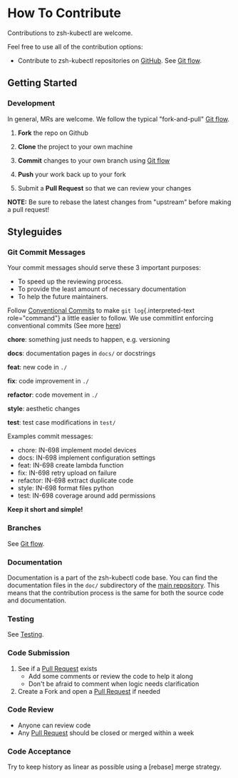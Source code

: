 <!-- Space: Projects -->
<!-- Parent: ZshKubeCtl -->
<!-- Title: Contributing ZshKubeCtl -->
<!-- Label: ZshKubeCtl -->
<!-- Label: Project -->
<!-- Label: Contributing -->
<!-- Include: disclaimer.md -->
<!-- Include: ac:toc -->

# How To Contribute

Contributions to zsh-kubectl are welcome.

Feel free to use all of the contribution options:

- Contribute to zsh-kubectl repositories on [GitHub](https://github.com/hadenlabs/zsh-kubectl). See [Git flow](./contribute/github-flow.md).

## Getting Started

### Development

In general, MRs are welcome. We follow the typical "fork-and-pull" [Git flow](./contribute/github-flow.md).

1. **Fork** the repo on Github
2. **Clone** the project to your own machine
3. **Commit** changes to your own branch using [Git flow](./contribute/github-flow.md)
4. **Push** your work back up to your fork

5. Submit a **Pull Request** so that we can review your changes

**NOTE:** Be sure to rebase the latest changes from "upstream" before making a pull request!

## Styleguides

### Git Commit Messages

Your commit messages should serve these 3 important purposes:

- To speed up the reviewing process.
- To provide the least amount of necessary documentation
- To help the future maintainers.

Follow [Conventional Commits](https://www.conventionalcommits.org/en/v1.0.0) to make `git log`{.interpreted-text role="command"} a little easier to follow. We use commitlint enforcing conventional commits (See more [here](https://github.com/conventional-changelog/commitlint))

**chore**: something just needs to happen, e.g. versioning

**docs**: documentation pages in `docs/` or docstrings

**feat**: new code in `./`

**fix**: code improvement in `./`

**refactor**: code movement in `./`

**style**: aesthetic changes

**test**: test case modifications in `test/`

Examples commit messages:

- chore: IN-698 implement model devices
- docs: IN-698 implement configuration settings
- feat: IN-698 create lambda function
- fix: IN-698 retry upload on failure
- refactor: IN-698 extract duplicate code
- style: IN-698 format files python
- test: IN-698 coverage around add permissions

**Keep it short and simple!**

### Branches

See [Git flow](./contribute/github-flow.md).

### Documentation

Documentation is a part of the zsh-kubectl code base. You can find the documentation files in the `doc/` subdirectory of the [main repository](https://github.com/hadenlabs/zsh-kubectl). This means that the contribution process is the same for both the source code and documentation.

### Testing

See [Testing](./testing.md).

### Code Submission

1.  See if a [Pull Request](https://github.com/hadenlabs/zsh-kubectl/pulls) exists
    - Add some comments or review the code to help it along
    - Don\'t be afraid to comment when logic needs clarification
2.  Create a Fork and open a [Pull Request](https://github.com/hadenlabs/zsh-kubectl/pulls) if needed

### Code Review

- Anyone can review code
- Any [Pull Request](https://github.com/hadenlabs/zsh-kubectl/pulls) should be closed or merged within a week

### Code Acceptance

Try to keep history as linear as possible using a [rebase] merge strategy.

